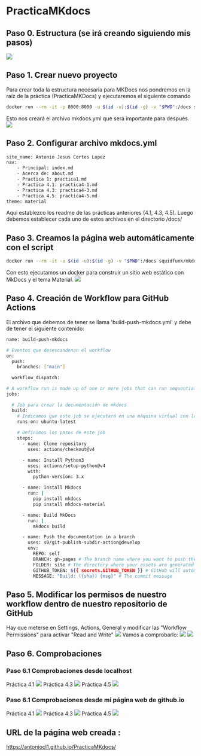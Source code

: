 # PracticaMKdocs

## Paso 0. Estructura (se irá creando siguiendo mis pasos)
![](capturas/estructura.png)
## Paso 1. Crear nuevo proyecto
Para crear toda la estructura necesaria para MKDocs nos pondremos en la raíz de la práctica (PracticaMKDocs) y ejecutaremos el siguiente comando
```bash
docker run --rm -it -p 8000:8000 -u $(id -u):$(id -g) -v "$PWD":/docs squidfunk/mkdocs-material new .
```
Esto nos creará el archivo mkdocs.yml que será importante para después.
![](capturas/salida.png)
## Paso 2. Configurar archivo mkdocs.yml
```bash
site_name: Antonio Jesus Cortes Lopez
nav:
    - Principal: index.md
    - Acerca de: about.md
    - Practica 1: practica1.md
    - Practica 4.1: practica4-1.md
    - Practica 4.3: practica4-3.md
    - Practica 4.5: practica4-5.md
theme: material
```
Aqui establezco los readme de las prácticas anteriores (4.1, 4.3, 4.5).
Luego debemos establecer cada uno de estos archivos en el directorio /docs/
## Paso 3. Creamos la página web automáticamente con el script
```bash
docker run --rm -it -u $(id -u):$(id -g) -v "$PWD":/docs squidfunk/mkdocs-material build
```
Con esto ejecutamos un docker para construir un sitio web estático con MkDocs y el tema Material.
![](capturas/salida2.png)
## Paso 4. Creación de Workflow para GitHub Actions
El archivo que debemos de tener se llama 'build-push-mkdocs.yml' y debe de tener el siguiente contenido:
```bash
name: build-push-mkdocs

# Eventos que desescandenan el workflow
on:
  push:
    branches: ["main"]

  workflow_dispatch:

# A workflow run is made up of one or more jobs that can run sequentially or in parallel
jobs:

  # Job para crear la documentación de mkdocs
  build:
    # Indicamos que este job se ejecutará en una máquina virtual con la última versión de ubuntu
    runs-on: ubuntu-latest
    
    # Definimos los pasos de este job
    steps:
      - name: Clone repository
        uses: actions/checkout@v4

      - name: Install Python3
        uses: actions/setup-python@v4
        with:
          python-version: 3.x

      - name: Install Mkdocs
        run: |
          pip install mkdocs
          pip install mkdocs-material 

      - name: Build MkDocs
        run: |
          mkdocs build

      - name: Push the documentation in a branch
        uses: s0/git-publish-subdir-action@develop
        env:
          REPO: self
          BRANCH: gh-pages # The branch name where you want to push the assets
          FOLDER: site # The directory where your assets are generated
          GITHUB_TOKEN: ${{ secrets.GITHUB_TOKEN }} # GitHub will automatically add this - you don't need to bother getting a token
          MESSAGE: "Build: ({sha}) {msg}" # The commit message
```
## Paso 5. Modificar los permisos de nuestro workflow dentro de nuestro repositorio de GitHub
Hay que meterse en Settings, Actions, General y modificar las "Workflow Permissions" para activar "Read and Write"
![](capturas/rwpermissions.png)
Vamos a comprobarlo:
![](capturas/actions.png)
![](capturas/actions2.png)
## Paso 6. Comprobaciones
### Paso 6.1 Comprobaciones desde localhost
Práctica 4.1
![](capturas/practica41.png)
Práctica 4.3
![](capturas/practica43.png)
Práctica 4.5
![](capturas/practica45.png)
### Paso 6.1 Comprobaciones desde mi página web de github.io
Práctica 4.1
![](capturas/practica41github.png)
Práctica 4.3
![](capturas/practica43github.png)
Práctica 4.5
![](capturas/practica45github.png)

## URL de la página web creada :
https://antoniocl1.github.io/PracticaMKdocs/